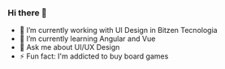 ### Hi there 👋


- 🔭 I’m currently working with UI Design in Bitzen Tecnologia 
- 🌱 I’m currently learning Angular and Vue 
- 💬 Ask me about UI/UX Design 
- ⚡ Fun fact: I'm addicted to buy board games
